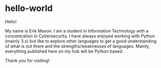 # hello-world


Hello! 

My name is Erik Mason. I am a student in Information Technology with a concentration in Cybersecurity. I have always enjoyed working with Python (mainly 3.x) but like to explore other languages to get a good understanding of what is out there and the strengths/weaknesses of languages. Mainly, everything published here on my hub will be Python based. 

Thank you for visiting!

